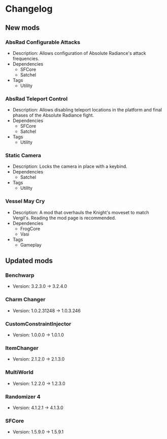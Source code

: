 # Changelog


## New mods

### AbsRad Configurable Attacks

- Description: Allows configuration of Absolute Radiance&#x27;s attack frequencies.
- Dependencies
  + SFCore
  + Satchel
- Tags
  + Utility

### AbsRad Teleport Control

- Description: Allows disabling teleport locations in the platform and final phases of the Absolute Radiance fight.
- Dependencies
  + SFCore
  + Satchel
- Tags
  + Utility

### Static Camera

- Description: Locks the camera in place with a keybind.
- Dependencies
  + Satchel
- Tags
  + Utility

### Vessel May Cry

- Description: A mod that overhauls the Knight&#x27;s moveset to match Vergil&#x27;s. Reading the mod page is recommended.
- Dependencies
  + FrogCore
  + Vasi
- Tags
  + Gameplay


## Updated mods

### Benchwarp

- Version: 3.2.3.0 -> 3.2.4.0

### Charm Changer

- Version: 1.0.2.31248 -> 1.0.3.246

### CustomConstraintInjector

- Version: 1.0.0.0 -> 1.0.1.0

### ItemChanger

- Version: 2.1.2.0 -> 2.1.3.0

### MultiWorld

- Version: 1.2.2.0 -> 1.2.3.0

### Randomizer 4

- Version: 4.1.2.1 -> 4.1.3.0

### SFCore

- Version: 1.5.9.0 -> 1.5.9.1

